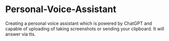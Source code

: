 # Personal-Voice-Assistant
Creating a personal voice assistant which is powered by ChatGPT and capable of uploading of taking screenshots or sending your clipboard. It will answer via tts.
